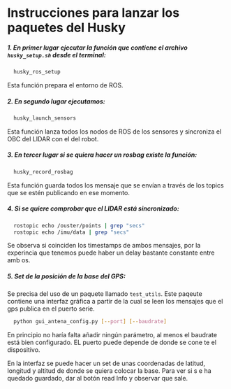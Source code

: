 # Instrucciones para lanzar los paquetes del Husky

##### 1. En primer lugar ejecutar la función que contiene el archivo `husky_setup.sh` desde el terminal:
  ```sh
    husky_ros_setup 
  ```
  
  Esta función prepara el entorno de ROS. 

##### 2. En segundo lugar ejecutamos:
  ```sh
    husky_launch_sensors
  ```
  
  Esta función lanza todos los nodos de ROS de los sensores y sincroniza el OBC del LIDAR con el del robot.

##### 3. En tercer lugar si se quiera hacer un rosbag existe la función:
  ```sh
    husky_record_rosbag
  ```
  
  Esta función guarda todos los mensaje que se envían a través de los topics que se estén publicando en ese momento.

##### 4. Si se quiere comprobar que el LIDAR está sincronizado:
  ```sh
    rostopic echo /ouster/points | grep "secs"
    rostopic echo /imu/data | grep "secs" 
  ```
  
  Se observa si coinciden los timestamps de ambos mensajes, por la experincia que tenemos puede haber un delay bastante constante entre amb
os. 

##### 5. Set de la posición de la base del GPS:
  Se precisa del uso de un paquete llamado `test_utils`. Este paqeute contiene una interfaz gráfica a partir de la cual se leen los
 mensajes que el gps publica en el puerto serie.
  ```sh
    python gui_antena_config.py [--port] [--baudrate]
  ```

  En principio no haría falta añadir ningún parámetro, al menos el baudrate está bien configurado. EL puerto puede depende de donde se cone
te el dispositivo.

  En la interfaz se puede hacer un set de unas coordenadas de latitud, longitud y altitud de donde se quiera colocar la base. Para ver si s
e ha quedado guardado, dar al botón read Info y observar que sale. 
